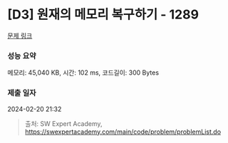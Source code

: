 # [D3] 원재의 메모리 복구하기 - 1289 

[문제 링크](https://swexpertacademy.com/main/code/problem/problemDetail.do?contestProbId=AV19AcoKI9sCFAZN) 

### 성능 요약

메모리: 45,040 KB, 시간: 102 ms, 코드길이: 300 Bytes

### 제출 일자

2024-02-20 21:32



> 출처: SW Expert Academy, https://swexpertacademy.com/main/code/problem/problemList.do